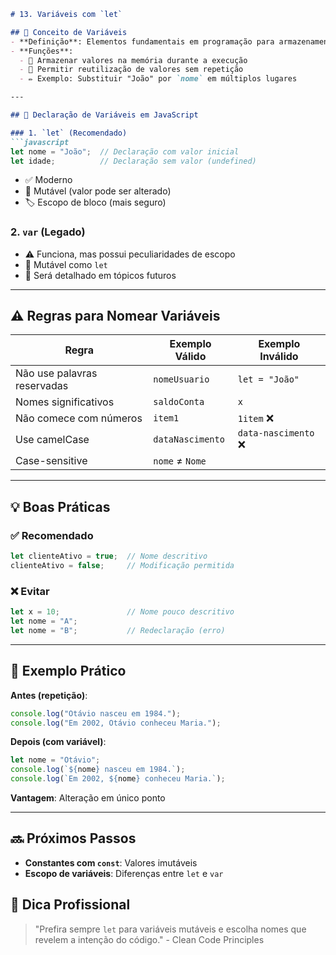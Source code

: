 ```markdown
# 13. Variáveis com `let`

## 📌 Conceito de Variáveis
- **Definição**: Elementos fundamentais em programação para armazenamento de dados
- **Funções**:
  - 🧠 Armazenar valores na memória durante a execução
  - 🔄 Permitir reutilização de valores sem repetição
  - ✏️ Exemplo: Substituir "João" por `nome` em múltiplos lugares

---

## 📝 Declaração de Variáveis em JavaScript

### 1. `let` (Recomendado)
```javascript
let nome = "João";  // Declaração com valor inicial
let idade;          // Declaração sem valor (undefined)
```
- ✅ Moderno
- 🔄 Mutável (valor pode ser alterado)
- 🏷️ Escopo de bloco (mais seguro)

### 2. `var` (Legado)
- ⚠️ Funciona, mas possui peculiaridades de escopo
- 🔄 Mutável como `let`
- 📅 Será detalhado em tópicos futuros

---

## ⚠️ Regras para Nomear Variáveis

| Regra | Exemplo Válido | Exemplo Inválido |
|-------|----------------|-------------------|
| Não use palavras reservadas | `nomeUsuario` | `let = "João"` |
| Nomes significativos | `saldoConta` | `x` |
| Não comece com números | `item1` | `1item` ❌ |
| Use camelCase | `dataNascimento` | `data-nascimento` ❌ |
| Case-sensitive | `nome` ≠ `Nome` | |

---

## 💡 Boas Práticas

### ✅ Recomendado
```javascript
let clienteAtivo = true;  // Nome descritivo
clienteAtivo = false;     // Modificação permitida
```

### ❌ Evitar
```javascript
let x = 10;               // Nome pouco descritivo
let nome = "A";
let nome = "B";           // Redeclaração (erro)
```

---

## 🧠 Exemplo Prático

**Antes (repetição)**:
```javascript
console.log("Otávio nasceu em 1984.");
console.log("Em 2002, Otávio conheceu Maria.");
```

**Depois (com variável)**:
```javascript
let nome = "Otávio";
console.log(`${nome} nasceu em 1984.`);
console.log(`Em 2002, ${nome} conheceu Maria.`);
```

**Vantagem**: Alteração em único ponto

---

## 🔜 Próximos Passos
- **Constantes com `const`**: Valores imutáveis
- **Escopo de variáveis**: Diferenças entre `let` e `var`

## 💎 Dica Profissional
> "Prefira sempre `let` para variáveis mutáveis e escolha nomes que revelem a intenção do código." - Clean Code Principles
```